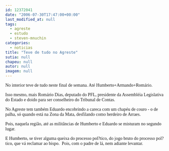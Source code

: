 ```yaml
---
id: 12372041
date: "2006-07-30T17:47:00+00:00"
last_modified_at: null
tags:
  - agreste
  - estudo
  - steven-mnuchin
categories:
  - noticias
title: "Teve de tudo no Agreste"
sutia: null
chapeu: null
autor: null
imagem: null
---
```

<p><P><FONT face=Verdana>No interior teve de tudo neste final de semana. Até Humberto+Armando+Romário. </FONT></P></p>
<p><P><FONT face=Verdana>Isso mesmo, mais Romário Dias, deputado do PFL, presidente da Assembléia Legislativa do Estado e doido para ser conselheiro do Tribunal de Contas.</FONT></P></p>
<p><P><FONT face=Verdana>No Agreste tem também Eduardo encobrindo a careca com um chapéu de couro -&nbsp;o de palha, só quando está na Zona da Mata, desfilando como herdeiro de Arraes.</FONT></P></p>
<p><P><FONT face=Verdana>Pois, naquela região, até as militâncias de Humberto e Eduardo se misturam no segundo lugar.</FONT></P></p>
<p><P><FONT face=Verdana>E Humberto, se tiver alguma queixa do processo pol?tico, do jogo bruto do processo pol?tico, que vá reclamar ao bispo.&nbsp; Pois, com o padre de lá, nem adiante levantar.</FONT></P> </p>
